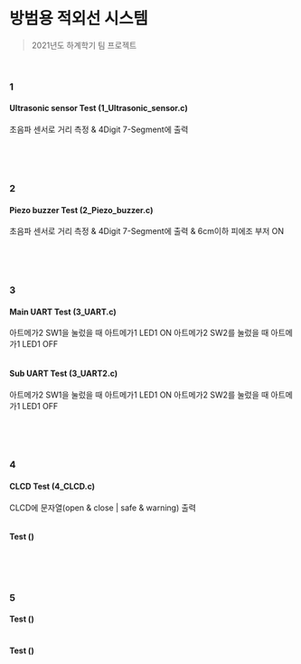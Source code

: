 # 방범용 적외선 시스템

> 2021년도 하계학기 팀 프로젝트

<br/>

### 1

#### Ultrasonic sensor Test (1_Ultrasonic_sensor.c)
초음파 센서로 거리 측정 & 4Digit 7-Segment에 출력 

```

```

<br/>

<br/>

### 2

#### Piezo buzzer Test (2_Piezo_buzzer.c)
초음파 센서로 거리 측정 & 4Digit 7-Segment에 출력 & 6cm이하 피에조 부저 ON

```

```

<br/>

<br/>

### 3

#### Main UART Test (3_UART.c)
아트메가2 SW1을 눌렀을 때 아트메가1 LED1 ON
아트메가2 SW2를 눌렀을 때 아트메가1 LED1 OFF

```

```

#### Sub UART Test (3_UART2.c)
아트메가2 SW1을 눌렀을 때 아트메가1 LED1 ON
아트메가2 SW2를 눌렀을 때 아트메가1 LED1 OFF

```

```

<br/>

<br/>

### 4

#### CLCD Test (4_CLCD.c)
CLCD에 문자열(open & close | safe & warning) 출력

```

```

####  Test ()


```

```

<br/>

<br/>

### 5

####  Test ()


```

```

####  Test ()


```

```

<br/>

<br/>
